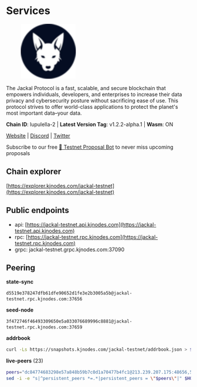 # Services

<figure><img src="https://raw.githubusercontent.com/kj89/cosmos-images/main/logos/jackal.png" width="150" alt=""><figcaption></figcaption></figure>

The Jackal Protocol is a fast, scalable, and secure blockchain that empowers  individuals, developers, and enterprises to increase their data privacy and  cybersecurity posture without sacrificing ease of use. This protocol strives  to offer world-class applications to protect the planet's most important data–your data.

**Chain ID**: lupulella-2 | **Latest Version Tag**: v1.2.2-alpha.1 | **Wasm**: ON

[Website](https://jackalprotocol.com) | [Discord](https://discord.com/invite/5GKym3p6rj) | [Twitter](https://twitter.com/Jackal_Protocol)



Subscribe to our free [🤖 Testnet Proposal Bot](https://t.me/kjnodes_testnet_proposal_bot) to never miss upcoming proposals


## Chain explorer
[https://explorer.kjnodes.com/jackal-testnet](https://explorer.kjnodes.com/jackal-testnet)

## Public endpoints

* api: [https://jackal-testnet.api.kjnodes.com](https://jackal-testnet.api.kjnodes.com)
* rpc: [https://jackal-testnet.rpc.kjnodes.com](https://jackal-testnet.rpc.kjnodes.com)
* grpc: jackal-testnet.grpc.kjnodes.com:37090

## Peering

**state-sync**

```text
d5519e378247dfb61dfe90652d1fe3e2b3005a5b@jackal-testnet.rpc.kjnodes.com:37656
```

**seed-node**

```text
3f472746f46493309650e5a033076689996c8881@jackal-testnet.rpc.kjnodes.com:37659
```

**addrbook**
```bash
curl -Ls https://snapshots.kjnodes.com/jackal-testnet/addrbook.json > $HOME/.canine/config/addrbook.json
```

**live-peers** (23)
```bash
peers="dc84774683298e57a848b59b7c0d1a70477b4fc1@213.239.207.175:48656,5c2a752c9b1952dbed075c56c600c3a79b58c395@195.3.220.57:26906,84af58201840781a0a62449d1dcdb0ad0cf5bdb3@91.223.3.144:26356,d5519e378247dfb61dfe90652d1fe3e2b3005a5b@65.109.68.190:37656,0394449cab5a29f24dd4f37683d3b7622f27c0fc@65.108.206.118:61156,09d9127972ded9e22f9f11833ed7fcfa149cf1fa@65.109.92.240:19126,4ea723e652f11433734ae2aa6f364ef0510d6636@16.163.74.176:26626,213093a2800d63945a4a0a042b8af7b3b4831028@141.95.33.39:26656,451622fd913f6119a67f67e65f3ab82c3fbea529@78.107.253.133:32656,1b191fb9ef837dec648136097f94925a15dd85ab@213.170.135.20:26516,2cdaa56d0778b20be8430069eefeab2138190355@78.46.106.75:37656,9a2c091798681f89b11f8eea370bf9c6284437c5@167.86.115.183:26656,11b91d243d43e761c96cfbf49f2f2bd06cce2df8@65.109.23.114:17556,3aaeda343f226f9f2f00eeda53a20db438449c8c@89.58.45.204:46656,f3e70d3de1974208af04dac6fabd657ab4abf0ff@65.108.75.107:24656,b549c1092e37db22576e31f19cbec4b1b3b36503@116.202.227.117:37656,ec78732a7d5bdc1e27e8d7ac1bffe3881c9fb271@65.108.226.183:17556,a0f726a3dffb45d9cbde0913701bd757fcd7e434@157.90.2.254:36656,423f6f98982a368956de9bec807b8fa1ee9c099b@65.108.98.41:37656,e4e93ce4b050c9d821e15b69477f5da706121343@65.109.93.152:31656,d3677c7a3f9ef42d5ba213ae84c4c5749f4ee787@44.204.38.21:26656,5eedbfbe64b942f4ab54db3842acf3bfab034c24@161.97.74.88:46656,8a11570dbaa0f4d98ca2ef0ad117e9c1154d81b9@65.108.230.113:19126"
sed -i -e "s|^persistent_peers *=.*|persistent_peers = \"$peers\"|" $HOME/.canine/config/config.toml
```
